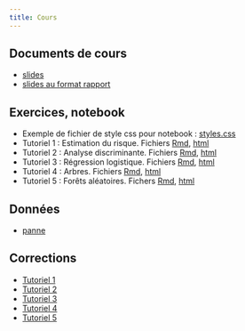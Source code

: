 ```yaml
---
title: Cours
---
```



## Documents de cours


- [slides](cepe_classif.pdf)
- [slides au format rapport](cepe_article.pdf)


## Exercices, notebook

- Exemple de fichier de style css pour notebook : [styles.css](styles.css)
- Tutoriel 1 : Estimation du risque. Fichiers [Rmd](stu_tuto1_risque.Rmd), [html](stu_tuto1_risque.nb.html)
- Tutoriel 2 : Analyse discriminante. Fichiers [Rmd](stu_tuto2_lda.Rmd), [html](stu_tuto2_lda.nb.html)
- Tutoriel 3 : Régression logistique. Fichiers [Rmd](stu_tuto3_logit.Rmd), [html](stu_tuto3_logit.nb.html)
- Tutoriel 4 : Arbres. Fichiers [Rmd](stu_tuto4_arbres.Rmd), [html](stu_tuto4_arbres.nb.html)
- Tutoriel 5 : Forêts aléatoires. Fichers [Rmd](stu_tuto5_foret.Rmd), [html](stu_tuto5_foret.nb.html)

## Données

- [panne](panne.txt)

## Corrections

- [Tutoriel 1](tuto1_risque.html)
- [Tutoriel 2](tuto2_lda.html)
- [Tutoriel 3](tuto3_logit.html)
- [Tutoriel 4](tuto4_arbre.html)
- [Tutoriel 5](tuto5_foret.html)
